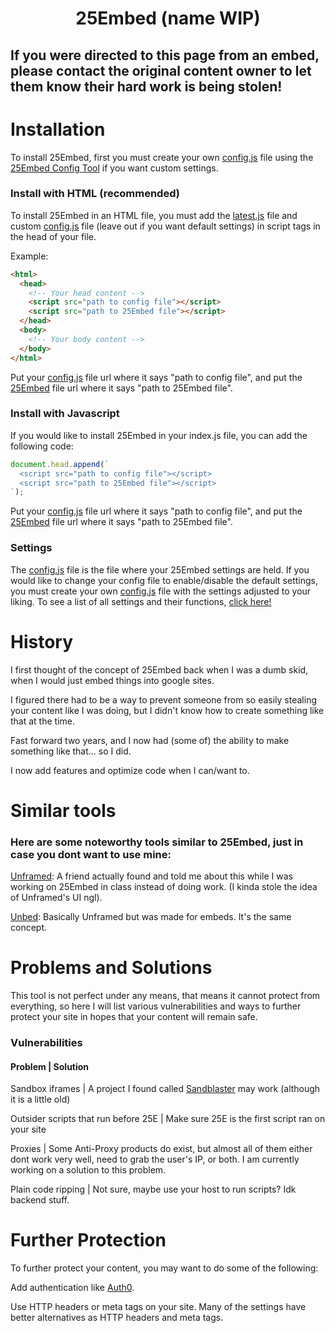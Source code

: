 **<h1 align="center">25Embed (name WIP)</h1>**

**<h2>If you were directed to this page from an embed, please contact the original content owner to let them know their hard work is being stolen!</h2>**

<h1>Installation</h1>
<p>To install 25Embed, first you must create your own <a href="https://github.com/25HoursaDay/25Embed/blob/main/config.js">config.js</a> file using the <a href="">25Embed Config Tool</a> if you want custom settings.
</p>

<h3>Install with HTML (recommended)</h3>
<p>To install 25Embed in an HTML file, you must add the <a href="https://github.com/25HoursaDay/25Embed/blob/main/latest.js">latest.js</a> file and custom <a href="https://github.com/25HoursaDay/25Embed/blob/main/config.js">config.js</a> file (leave out if you want default settings) in script tags in the head of your file.</p>

<p>Example:</p>

```html
<html>
  <head>
    <!-- Your head content -->
    <script src="path to config file"></script>
    <script src="path to 25Embed file"></script>
  </head>
  <body>
    <!-- Your body content -->
  </body>
</html>
```

Put your [config.js](https://github.com/25HoursaDay/25Embed/blob/main/config.js) file url where it says "path to config file", and put the [25Embed](https://github.com/25HoursaDay/25Embed/blob/main/latest.js) file url where it says "path to 25Embed file".

<h3>Install with Javascript</h3>

If you would like to install 25Embed in your index.js file, you can add the following code:
```javascript
document.head.append(`
  <script src="path to config file"></script>
  <script src="path to 25Embed file"></script>
`);
```
Put your [config.js](https://github.com/25HoursaDay/25Embed/blob/main/config.js) file url where it says "path to config file", and put the [25Embed](https://github.com/25HoursaDay/25Embed/blob/main/latest.js) file url where it says "path to 25Embed file".

<h3>Settings</h3>

The [config.js](https://github.com/25HoursaDay/25Embed/blob/main/config.js) file is the file where your 25Embed settings are held.
If you would like to change your config file to enable/disable the default settings, you must create your own [config.js](https://github.com/25HoursaDay/25Embed/blob/main/config.js) file with the settings adjusted to your liking.
To see a list of all settings and their functions, [click here!]()

<h1>History</h1>
<p>I first thought of the concept of 25Embed back when I was a dumb skid, when I would just embed things into google sites.</p>
<p>I figured there had to be a way to prevent someone from so easily stealing your content like I was doing, but I didn't know how to create something like that at the time.</p>
<p>Fast forward two years, and I now had (some of) the ability to make something like that... so I did.</p>
<p>I now add features and optimize code when I can/want to.</p>

<h1>Similar tools</h1>
<h3>Here are some noteworthy tools similar to 25Embed, just in case you dont want to use mine:</h3>
<p><a href="https://unframed.netlify.app/">Unframed</a>: A friend actually found and told me about this while I was working on 25Embed in class instead of doing work. (I kinda stole the idea of Unframed's UI ngl).</p>

<p><a href="http://unbed.gq/">Unbed</a>:
Basically Unframed but was made for embeds. It's the same concept.
</p>

<h1>Problems and Solutions</h1>
<p>This tool is not perfect under any means, that means it cannot protect from everything, so here I will list various vulnerabilities and ways to further protect your site in hopes that your content will remain safe.</p>
<h3>Vulnerabilities</h3>
<h4>Problem | Solution</h4>
<p>Sandbox iframes | A project I found called <a href="https://github.com/JamesMGreene/sandblaster">Sandblaster</a> may work (although it is a little old)</p>
<p>Outsider scripts that run before 25E | Make sure 25E is the first script ran on your site</p>
<p>Proxies | Some Anti-Proxy products do exist, but almost all of them either dont work very well, need to grab the user's IP, or both. I am currently working on a solution to this problem.</p>
<p>Plain code ripping | Not sure, maybe use your host to run scripts? Idk backend stuff.</p>

<h1>Further Protection</h1>
<p>To further protect your content, you may want to do some of the following:</p>
<p>Add authentication like <a href="https://auth0.com/">Auth0</a>.</p>
<p>Use HTTP headers or meta tags on your site. Many of the settings have better alternatives as HTTP headers and meta tags.</p>
